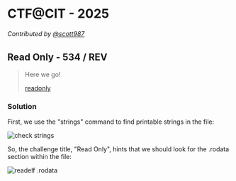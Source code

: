 # CTF@CIT - 2025
###### Contributed by [@scott987](https://github.com/scott987)

## Read Only - 534 / REV

> Here we go!
>
> [readonly](https://raw.githubusercontent.com/isip-hs-whoami/CTF-writeup/refs/heads/main/CTF%40CIT%202025/Read%20Only/readonly)

### Solution
First, we use the "strings" command to find printable strings in the file:

![check strings](https://raw.githubusercontent.com/isip-hs-whoami/CTF-writeup/refs/heads/main/CTF%40CIT%202025/Read%20Only/check_strings.png)

So, the challenge title, "Read Only", hints that we should look for the .rodata section within the file:

![readelf .rodata](https://raw.githubusercontent.com/isip-hs-whoami/CTF-writeup/refs/heads/main/CTF%40CIT%202025/Read%20Only/readelf_rodata.png)